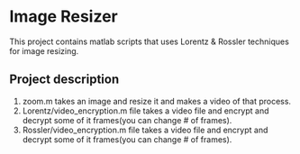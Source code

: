 
# Image Resizer
This project contains matlab scripts that uses Lorentz & Rossler techniques for image resizing.

## Project description 

1) zoom.m takes an image and resize it and makes a video of that process.
2) Lorentz/video_encryption.m file takes a video file and encrypt and decrypt some of it frames(you can change # of frames).
3) Rossler/video_encryption.m file takes a video file and encrypt and decrypt some of it frames(you can change # of frames).

